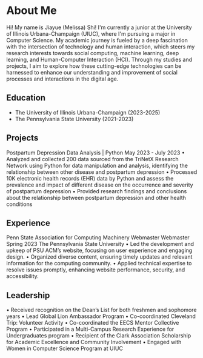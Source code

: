 


# About Me
Hi! My name is Jiayue (Melissa) Shi! I'm currently a junior at the University of Illinois Urbana-Champaign (UIUC), where I'm pursuing a major in Computer Science. My academic journey is fueled by a deep fascination with the intersection of technology and human interaction, which steers my research interests towards social computing, machine learning, deep learning, and Human-Computer Interaction (HCI). Through my studies and projects, I aim to explore how these cutting-edge technologies can be harnessed to enhance our understanding and improvement of social processes and interactions in the digital age.

## Education
- The University of Illinois Urbana-Champaign (2023-2025)								       		
- The Pennsylvania State University (2021-2023)	 			        		


## Projects
Postpartum Depression Data Analysis | Python May 2023 - July 2023
• Analyzed and collected 200 data sourced from the TriNetX Research Network using Python for data manipulation and analysis, identifying the relationship between other disease and postpartum depression
• Processed 10K electronic health records (EHR) data by Python and assess the prevalence and impact of different disease on the occurrence and severity of postpartum depression
• Provided research findings and conclusions about the relationship between postpartum depression and other health conditions

## Experience
Penn State Association for Computing Machinery Webmaster
Webmaster
Spring 2023
The Pennsylvania State University
• Led the development and upkeep of PSU ACM’s website, focusing on user experience and engaging design.
• Organized diverse content, ensuring timely updates and relevant information for the computing community.
• Applied technical expertise to resolve issues promptly, enhancing website performance, security, and accessibility.

## Leadership
• Received recognition on the Dean’s List for both freshmen and sophomore years
• Lead Global Lion Ambassador Program
• Co-coordinated Cleveland Trip: Volunteer Activity
• Co-coordinated the EECS Mentor Collective Program
• Participated in a Multi-Campus Research Experience for Undergraduates program
• Recipient of the Clark Association Scholarship for Academic Excellence and Community Involvement
• Engaged with Women in Computer Science Program at UIUC


